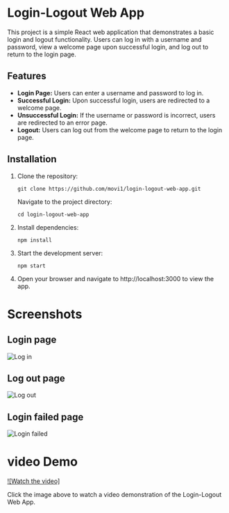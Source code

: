 # Login-Logout Web App

This project is a simple React web application that demonstrates a basic login and logout functionality. Users can log in with a username and password, view a welcome page upon successful login, and log out to return to the login page.

## Features

- **Login Page:** Users can enter a username and password to log in.
- **Successful Login:** Upon successful login, users are redirected to a welcome page.
- **Unsuccessful Login:** If the username or password is incorrect, users are redirected to an error page.
- **Logout:** Users can log out from the welcome page to return to the login page.

## Installation

1. Clone the repository:

   ```
   git clone https://github.com/movi1/login-logout-web-app.git
   ```

   Navigate to the project directory:

   ```
   cd login-logout-web-app
   ```

  2. Install dependencies:

     ```
     npm install
     ```
 3. Start the development server:
     ```
     npm start
     ```
 4. Open your browser and navigate to http://localhost:3000 to view the app.

# Screenshots
## Login page
![Log in](https://imgur.com/nHJCHSc.jpg)
## Log out page
![Log out](https://imgur.com/H9B9EZW.jpg)
## Login failed page
![Login failed](https://imgur.com/MAH6n32.jpg)

# video Demo 


[![Watch the video]](https://youtu.be/vgLp1LF0KQo)

Click the image above to watch a video demonstration of the Login-Logout Web App.